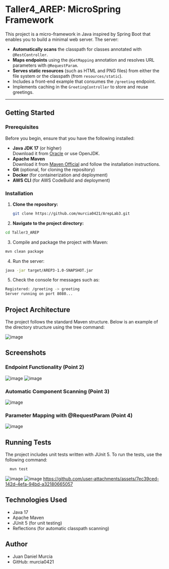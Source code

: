 # Taller4_AREP: MicroSpring Framework

This project is a micro-framework in Java inspired by Spring Boot that enables you to build a minimal web server. The server:

- **Automatically scans** the classpath for classes annotated with `@RestController`.
- **Maps endpoints** using the `@GetMapping` annotation and resolves URL parameters with `@RequestParam`.
- **Serves static resources** (such as HTML and PNG files) from either the file system or the classpath (from `resources/static`).
- Includes a front-end example that consumes the `/greeting` endpoint.
- Implements caching in the `GreetingController` to store and reuse greetings.

---

## Getting Started

### Prerequisites

Before you begin, ensure that you have the following installed:

- **Java JDK 17** (or higher)  
  Download it from [Oracle](https://www.oracle.com/java/technologies/javase/jdk17-archive-downloads.html) or use OpenJDK.
- **Apache Maven**  
  Download it from [Maven Official](https://maven.apache.org/download.cgi) and follow the installation instructions.
- **Git** (optional, for cloning the repository)
- **Docker** (for containerization and deployment)
- **AWS CLI** (for AWS CodeBuild and deployment)

### Installation

1. **Clone the repository:**

   ```bash
   git clone https://github.com/murcia0421/ArepLab3.git

2. **Navigate to the project directory:**
   
  ```bash
  cd Taller3_AREP
  ```

3. Compile and package the project with Maven:
   
  ```bash
  mvn clean package
  ```
4. Run the server:

  ```bash
  java -jar target/AREP3-1.0-SNAPSHOT.jar
  ```

5. Check the console for messages such as:

  ```bash
  Registered: /greeting -> greeting
  Server running on port 8080...
   ```
## Project Architecture

The project follows the standard Maven structure. Below is an example of the directory structure using the tree command:

![image](https://github.com/user-attachments/assets/076d5b4a-5520-4433-9334-c9780990a596)

## Screenshots

### Endpoint Functionality (Point 2)

![image](https://github.com/user-attachments/assets/e2d82e5d-991c-48bc-ba6c-67818deeb20a)
![image](https://github.com/user-attachments/assets/6731f1fd-83dd-4940-ba8e-2c5b11159c6e)



### Automatic Component Scanning (Point 3)

![image](https://github.com/user-attachments/assets/8976abf0-2e77-4ca6-9203-40bfbbce2106)


### Parameter Mapping with @RequestParam (Point 4)

![image](https://github.com/user-attachments/assets/cb6d93f1-4662-4e59-914d-44dfb5a68ca9)




## Running Tests

The project includes unit tests written with JUnit 5. To run the tests, use the following command:

```bash
  mvn test
  ```
![image](https://github.com/user-attachments/assets/fa049c4b-1b37-4dab-b2a0-98fe7867ef7e)
![image](https://github.com/user-attachments/assets/6157f48b-b022-4a98-958f-ea9296671839)
https://github.com/user-attachments/assets/7ec39ced-142d-4efa-94bd-a32180665057


## Technologies Used


- Java 17
- Apache Maven
- JUnit 5 (for unit testing)
- Reflections (for automatic classpath scanning)

## Author

- Juan Daniel Murcia
- GitHub: murcia0421
